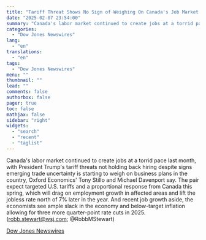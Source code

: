 ```yaml
---
title: "Tariff Threat Shows No Sign of Weighing On Canada's Job Market Just Yet — Market Talk"
date: "2025-02-07 23:54:00"
summary: "Canada's labor market continued to create jobs at a torrid pace last month, with President Trump's tariff threats not holding back hiring despite signs emerging trade uncertainty is starting to weigh on business plans in the country, Oxford Economics' Tony Stillo and Michael Davenport say. The pair expect targeted U.S...."
categories:
  - "Dow Jones Newswires"
lang:
  - "en"
translations:
  - "en"
tags:
  - "Dow Jones Newswires"
menu: ""
thumbnail: ""
lead: ""
comments: false
authorbox: false
pager: true
toc: false
mathjax: false
sidebar: "right"
widgets:
  - "search"
  - "recent"
  - "taglist"
---
```


Canada's labor market continued to create jobs at a torrid pace last month, with President Trump's tariff threats not holding back hiring despite signs emerging trade uncertainty is starting to weigh on business plans in the country, Oxford Economics' Tony Stillo and Michael Davenport say. The pair expect targeted U.S. tariffs and a proportional response from Canada this spring, which will drag on employment growth in affected areas and lift the jobless rate north of 7% later in the year. And recent job growth aside, the economists see ample slack in the economy and below-target inflation allowing for three more quarter-point rate cuts in 2025.(robb.stewart@wsj.com; @RobbMStewart)

[Dow Jones Newswires](https://www.tradingview.com/news/DJN_DN20250207007792:0/)
